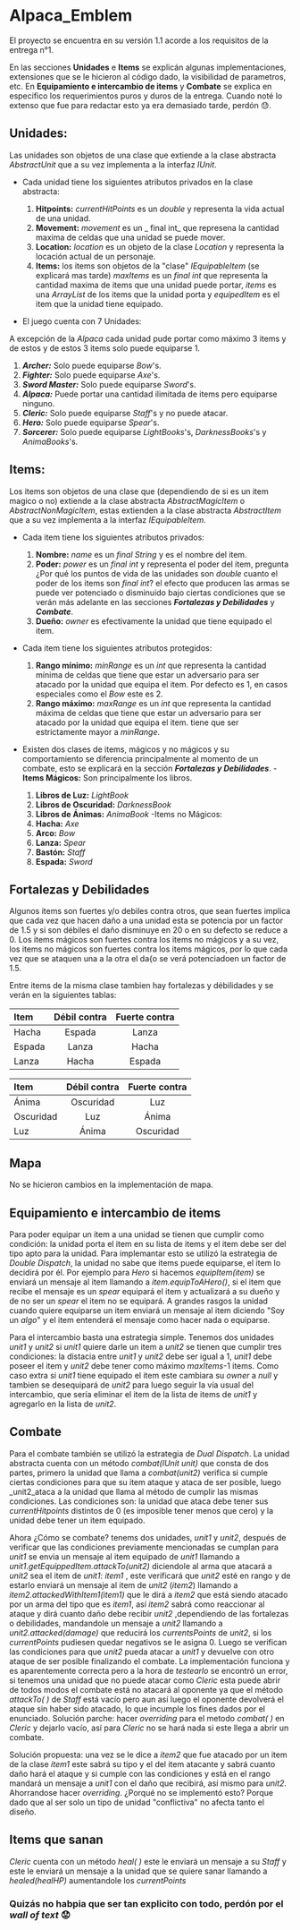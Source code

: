 # Alpaca_Emblem

El proyecto se encuentra en su versión 1.1 acorde a los requisitos de la entrega n°1.

En las secciones **Unidades** e **Items** se explicán algunas implementaciones, extensiones que se le hicieron al código dado, la visibilidad de parametros, etc. En **Equipamiento e intercambio de items** y **Combate** se explica en especifico los requerimientos puros y duros de la entrega. Cuando noté lo extenso que fue para redactar esto ya era demasiado tarde, perdón :sweat:. 

## Unidades: 
Las unidades son objetos de una clase que extiende a la clase abstracta _AbstractUnit_ que a su vez implementa a la interfaz _IUnit_.
- Cada unidad tiene los siguientes atributos privados en la clase abstracta:
  1. **Hitpoints:** _currentHitPoints_ es un _double_ y representa la vida actual de una unidad.
  2. **Movement:** _movement_ es un _ final int_ que represena la cantidad maxima de celdas que una unidad se puede mover.
  3. **Location:** _location_ es un objeto de la clase _Location_ y representa
la locación actual de un personaje.
  4. **Items:** los items son objetos de la "clase" _IEquipableItem_ (se explicará mas tarde) _maxItems_ es un _final int_ que representa la cantidad maxima de items que una unidad puede portar, _items_ es una _ArrayList_ de los items que la unidad porta y _equipedItem_ es el item que la unidad tiene equipado.

- El juego cuenta con 7 Unidades:

A excepción de la _Alpaca_ cada unidad pude portar como máximo 3 items y de estos 
y de estos 3 items solo puede equiparse 1.
  1. ***Archer:*** Solo puede equiparse _Bow_'s.
  2. ***Fighter:*** Solo puede equiparse _Axe_'s.
  3. ***Sword Master:*** Solo puede equiparse _Sword_'s.
  4. ***Alpaca:*** Puede portar una cantidad ilimitada de items pero equiparse ninguno.
  5. ***Cleric:*** Solo puede equiparse _Staff_'s y no puede atacar.
  6. ***Hero:*** Solo puede equiparse _Spear_'s.
  7. ***Sorcerer:*** Solo puede equiparse _LightBooks_'s, _DarknessBooks_'s 
  y _AnimaBooks_'s.
  
## Items: 

Los items son objetos de una clase que (dependiendo de si es un item magico o no) extiende a la clase abstracta _AbstractMagicItem_ o _AbstractNonMagicItem_, estas extienden a la clase abstracta _AbstractItem_ que a su vez implementa a la interfaz _IEquipableItem_.

- Cada item tiene los siguientes atributos privados:
  1. **Nombre:** _name_ es un _final String_ y es el nombre del item.
  2. **Poder:** _power_ es un _final int_ y representa el poder del item, pregunta ¿Por qué los puntos de vida de las unidades son _double_ cuanto el poder de los items son _final int_? el efecto que producen las armas se puede ver potenciado o disminuido bajo ciertas condiciones que se verán más adelante en las secciones ***Fortalezas y Debilidades*** y ***Combate***.
  3. **Dueño:** _owner_ es efectivamente la unidad que tiene equipado el item.

- Cada item tiene los siguientes atributos protegidos:
  1. **Rango mínimo:** _minRange_ es un _int_ que representa la cantidad mínima de celdas que tiene que estar un adversario para ser atacado por la unidad que equipa el item. Por defecto es 1, en casos especiales como el _Bow_ este es 2.
  2. **Rango máximo:** _maxRange_ es un _int_ que representa la cantidad máxima de celdas que tiene que estar un adversario para ser atacado por la unidad que equipa el item. tiene que ser estrictamente mayor a _minRange_.
  
 - Existen dos clases de items, mágicos y no mágicos y su comportamiento se diferencia principalmente al momento de un combate, esto se explicará en la sección ***Fortalezas y Debilidades***. 
  -**Items Mágicos:** Son principalmente los libros.
    1. **Libros de Luz:** _LightBook_
    2. **Libros de Oscuridad:** _DarknessBook_
    3. **Libros de Ánimas:** _AnimaBook_
  -Items no Mágicos:
    1. **Hacha:** _Axe_
    2. **Arco:** _Bow_
    3. **Lanza:** _Spear_
    4. **Bastón:** _Staff_
    5. **Espada:** _Sword_
    
## Fortalezas y Debilidades

Algunos items son fuertes y/o debiles contra otros, que sean fuertes implica que cada vez que hacen daño a una unidad esta se potencia por un factor de 1.5 y si son débiles el daño disminuye en 20 o en su defecto se reduce a 0. Los items mágicos son fuertes contra los items no mágicos y a su vez, los items no mágicos son fuertes contra los items mágicos, por lo que cada vez que se ataquen una a la otra el da{o se verá potenciadoen un factor de 1.5.

Entre items de la misma clase tambien hay fortalezas y débilidades y se verán en la siguientes tablas:

|Item|Débil contra|Fuerte contra|
|:---|   :---:    |    :---:    |
|Hacha|Espada|Lanza|
|Espada|Lanza|Hacha|
|Lanza|Hacha|Espada|

|Item|Débil contra|Fuerte contra|
|:---|   :---:    |    :---:    |
|Ánima|Oscuridad|Luz|
|Oscuridad|Luz|Ánima|
|Luz|Ánima|Oscuridad|

## Mapa
No se hicieron cambios en la implementación de mapa.

## Equipamiento e intercambio de items

Para poder equipar un item a una unidad se tienen que cumplir como condición: la unidad porta el item en su lista de items y el item debe ser del tipo apto para la unidad. Para implemantar esto se utilizó la estrategia de _Double Dispatch_, la unidad no sabe que items puede equiparse, el item lo decidirá por él. Por ejemplo para _Hero_ si hacemos _equipItem(item)_ se enviará un mensaje al item llamando a _item.equipToAHero()_, si el item que recibe el mensaje es un _spear_ equipará el item y actualizará a su dueño y de no ser un _spear_ el item no se equipará. A grandes rasgos la unidad cuando quiere equiparse un item enviará un mensaje al item diciendo "Soy un _algo_" y el item entenderá el mensaje como hacer nada o equiparse.

Para el intercambio basta una estrategia simple. Tenemos dos unidades _unit1_ y _unit2_ si _unit1_ quiere darle un item a _unit2_ se tienen que cumplir tres condiciones: la distacia entre _unit1_ y _unit2_ debe ser igual a 1, _unit1_ debe poseer el item y _unit2_ debe tener como máximo _maxItems_-1 items. Como caso extra si _unit1_ tiene equipado el item este cambiara su _owner_ a _null_ y tambien se desequipará de _unit2_ para luego seguir la vía usual del intercambio, que sería eliminar el item de la lista de items de _unit1_ y agregarlo en la lista de _unit2_.

## Combate

Para el combate también se utilizó la estrategia de _Dual Dispatch_. La unidad abstracta cuenta con un método _combat(IUnit unit)_ que consta de dos partes, primero la unidad que llama a _combat(unit2)_ verifica si cumple ciertas condiciones para que su item ataque y ataca de ser posible, luego _unit2_ataca a la unidad que llama al método de cumplir las mismas condiciones.
Las condiciones son: la unidad que ataca debe tener sus _currentHitpoints_ distintos de 0 (es imposible tener menos que cero) y la unidad debe tener un item equipado.

Ahora ¿Cómo se combate? tenems dos unidades, _unit1_ y _unit2_, después de verificar que las condiciones previamente mencionadas se cumplan para _unit1_ se envia un mensaje al item equipado de _unit1_ llamando a _unit1.getEquippedItem.attackTo(unit2)_ diciendole al arma que atacará a _unit2_ sea el item de _unit1_: _item1_ , este verificará que _unit2_ esté en rango y de estarlo enviará un mensaje al item de _unit2_ (_item2_) llamando a _item2.attackedWithItem1(item1)_ que le dirá a _item2_ que está siendo atacado por un arma del tipo que es _item1_, así _item2_ sabrá como reaccionar al ataque y dirá cuanto daño debe recibir _unit2_ ,dependiendo de las fortalezas o debilidades, mandandole un mensaje a _unit2_ llamando a _unit2.attacked(damage)_ que reducirá los _currentsPoints_ de _unit2_, si los _currentPoints_ pudiesen quedar negativos se le asigna 0. Luego se verifican las condiciones para que _unit2_ pueda atacar a _unit1_ y devuelve con otro ataque de ser posible finalizando el combate. La implementación funciona y es aparentemente correcta pero a la hora de _testearlo_ se encontró un error, si tenemos una unidad que no puede atacar como _Cleric_ esta puede abrir de todos modos el combate está no atacará al oponente ya que el método _attackTo( )_ de _Staff_ está vacío pero aun así luego el oponente devolverá el ataque sin haber sido atacado, lo que incumple los fines dados por el enunciado. Solución parche: hacer _overriding_ para el metodo _combat( )_ en _Cleric_ y dejarlo vacío, así para _Cleric_ no se hará nada si este llega a abrir un combate.

Solución propuesta: una vez se le dice a _item2_ que fue atacado por un item de la clase _item1_ este sabrá su tipo y el del item atacante y sabrá cuanto daño hará el ataque y si cumple con las condiciones y está en el rango mandará un mensaje a _unit1_ con el daño que recibirá, así mismo para _unit2_. Ahorrandose hacer _overriding_. ¿Porqué no se implementó esto? Porque dado que al ser solo un tipo de unidad "conflictiva" no afecta tanto el diseño.

## Items que sanan
_Cleric_ cuenta con un método _heal( )_ este le enviará un mensaje a su _Staff_ y este le enviará un mensaje a la unidad que se quiere sanar llamando a _healed(healHP)_ aumentandole los _currentPoints_


### Quizás no habpia que ser tan explicito con todo, perdón por el _wall of text_ :worried:














